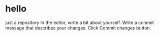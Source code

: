 # hello
just a repository
In the editor, write a bit about yourself.
Write a commit message that describes your changes.
Click Commit changes button.

